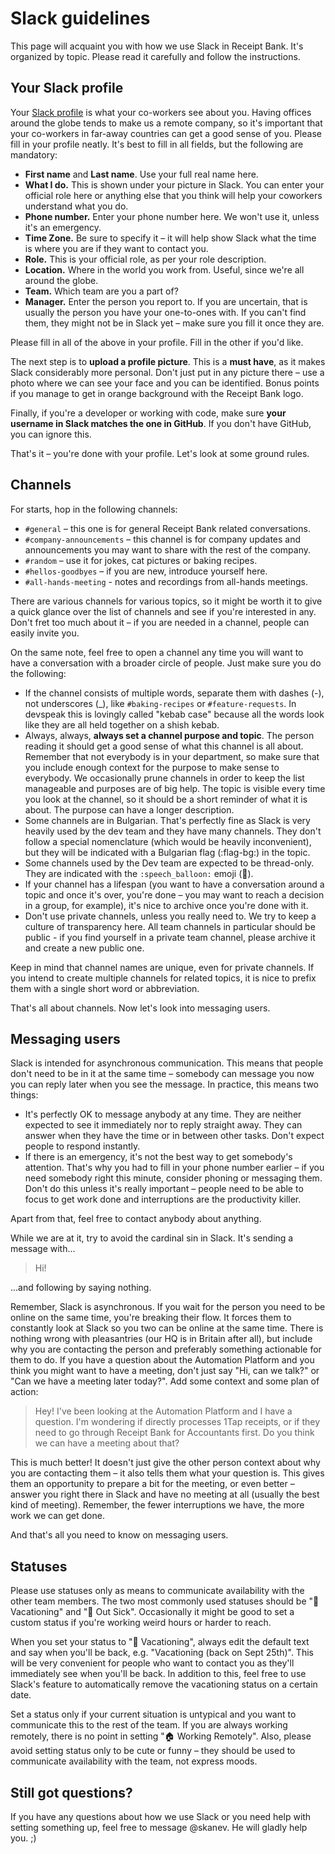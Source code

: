 # Slack guidelines

This page will acquaint you with how we use Slack in Receipt Bank. It's organized by topic. Please read it carefully and follow the instructions.

## Your Slack profile

Your [Slack profile](https://receipt-bank.slack.com/account/profile) is what your co-workers see
about you. Having offices around the globe tends to make us a remote company, so it's important
that your co-workers in far-away countries can get a good sense of you. Please fill in your profile
neatly. It's best to fill in all fields, but the following are mandatory:

* **First name** and **Last name**. Use your full real name here.
* **What I do.** This is shown under your picture in Slack. You can enter your official role here
  or anything else that you think will help your coworkers understand what you do.
* **Phone number.** Enter your phone number here. We won't use it, unless it's an emergency.
* **Time Zone.** Be sure to specify it – it will help show Slack what the time is where you are if
  they want to contact you.
* **Role.** This is your official role, as per your role description.
* **Location.** Where in the world you work from. Useful, since we're all around the globe.
* **Team.** Which team are you a part of?
* **Manager.** Enter the person you report to. If you are uncertain, that is usually the person you
  have your one-to-ones with. If you can't find them, they might not be in Slack yet – make sure
  you fill it once they are.

Please fill in all of the above in your profile. Fill in the other if you'd like.

The next step is to **upload a profile picture**. This is a **must have**, as it makes Slack
considerably more personal. Don't just put in any picture there – use a photo where we can see your
face and you can be identified. Bonus points if you manage to get in orange background with the
Receipt Bank logo.

Finally, if you're a developer or working with code, make sure **your username in Slack matches the
one in GitHub**. If you don't have GitHub, you can ignore this.

That's it – you're done with your profile. Let's look at some ground rules.

## Channels

For starts, hop in the following channels:

* `#general` – this one is for general Receipt Bank related conversations.
* `#company-announcements` – this channel is for company updates and announcements you may want to 
  share with the rest of the company.
* `#random` – use it for jokes, cat pictures or baking recipes.
* `#hellos-goodbyes` – if you are new, introduce yourself here.
* `#all-hands-meeting` - notes and recordings from all-hands meetings.

There are various channels for various topics, so it might be worth it to give a quick glance over
the list of channels and see if you're interested in any. Don't fret too much about it – if you are
needed in a channel, people can easily invite you.

On the same note, feel free to open a channel any time you will want to have a conversation with a
broader circle of people. Just make sure you do the following:

* If the channel consists of multiple words, separate them with dashes (-), not underscores (_),
  like `#baking-recipes` or `#feature-requests`. In devspeak this is lovingly called "kebab case"
  because all the words look like they are all held together on a shish kebab.
* Always, always, **always set a channel purpose and topic**. The person reading it should get a good
  sense of what this channel is all about. Remember that not everybody is in your department, so
  make sure that you include enough context for the purpose to make sense to everybody. We
  occasionally prune channels in order to keep the list manageable and purposes are of big help.
  The topic is visible every time you look at the channel, so it should be a short reminder of what
  it is about. The purpose can have a longer description.
* Some channels are in Bulgarian. That's perfectly fine as Slack is very heavily used by the dev
  team and they have many channels. They don't follow a special nomenclature (which would be
  heavily inconvenient), but they will be indicated with a Bulgarian flag (:flag-bg:) in the topic.
* Some channels used by the Dev team are expected to be thread-only. They are indicated with
  the `:speech_balloon:` emoji (:speech_balloon:).
* If your channel has a lifespan (you want to have a conversation around a topic and once it's
  over, you're done – you may want to reach a decision in a group, for example), it's nice to
  archive once you're done with it.
* Don't use private channels, unless you really need to. We try to keep a culture of transparency
  here. All team channels in particular should be public - if you find yourself in a private team
  channel, please archive it and create a new public one.

Keep in mind that channel names are unique, even for private channels. If you intend to create
multiple channels for related topics, it is nice to prefix them with a single short word or
abbreviation.

That's all about channels. Now let's look into messaging users.

## Messaging users

Slack is intended for asynchronous communication. This means that people don't need to be in it at
the same time – somebody can message you now you can reply later when you see the message. In
practice, this means two things:

* It's perfectly OK to message anybody at any time. They are neither expected to see it immediately
  nor to reply straight away. They can answer when they have the time or in between other tasks.
  Don't expect people to respond instantly.
* If there is an emergency, it's not the best way to get somebody's attention. That's why you had
  to fill in your phone number earlier – if you need somebody right this minute, consider phoning
  or messaging them. Don't do this unless it's really important – people need to be able to focus
  to get work done and interruptions are the productivity killer.

Apart from that, feel free to contact anybody about anything.

While we are at it, try to avoid the cardinal sin in Slack. It's sending a message with...

> Hi!

...and following by saying nothing.

Remember, Slack is asynchronous. If you wait for the person you need to be online on the same time,
you're breaking their flow. It forces them to constantly look at Slack so you two can be online at
the same time. There is nothing wrong with pleasantries (our HQ is in Britain after all), but
include why you are contacting the person and preferably something actionable for them to do. If
you have a question about the Automation Platform and you think you might want to have a meeting,
don't just say "Hi, can we talk?" or "Can we have a meeting later today?". Add some context and
some plan of action:

> Hey! I've been looking at the Automation Platform and I have a question. I'm wondering if directly
  processes 1Tap receipts, or if they need to go through Receipt Bank for Accountants first. Do you
  think we can have a meeting about that?

This is much better! It doesn't just give the other person context about why you are contacting
them – it also tells them what your question is. This gives them an opportunity to prepare a bit
for the meeting, or even better – answer you right there in Slack and have no meeting at all
(usually the best kind of meeting). Remember, the fewer interruptions we have, the more work we can
get done.

And that's all you need to know on messaging users.

## Statuses

Please use statuses only as means to communicate availability with the other team members. The two
most commonly used statuses should be ":palm_tree: Vacationing" and ":face_with_thermometer: Out
Sick". Occasionally it might be good to set a custom status if you're working weird hours or harder
to reach.

When you set your status to ":palm_tree: Vacationing", always edit the default text and say when
you'll be back, e.g. "Vacationing (back on Sept 25th)". This will be very convenient for people who
want to contact you as they'll immediately see when you'll be back. In addition to this, feel free
to use Slack's feature to automatically remove the vacationing status on a certain date.

Set a status only if your current situation is untypical and you want to communicate this to the
rest of the team. If you are always working remotely, there is no point in setting ":house: Working
Remotely". Also, please avoid setting status only to be cute or funny – they should be used to
communicate availability with the team, not express moods.

## Still got questions?

If you have any questions about how we use Slack or you need help with setting something up, feel
free to message @skanev. He will gladly help you. ;)
